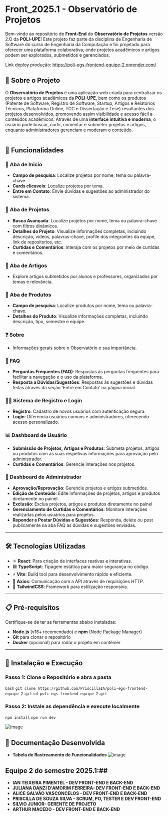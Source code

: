 # **Front_2025.1 - Observatório de Projetos**

Bem-vindo ao repositório de **Front-End** do **Observatório de Projetos** versão 2.O da **POLI-UPE**! Este projeto faz parte da disciplina de Engenharia de Software do curso de Engenharia da Computação e foi projetado para oferecer uma plataforma colaborativa, onde projetos acadêmicos e artigos podem ser explorados, submetidos e gerenciados.

Link deploy produção: https://poli-egs-frontend-equipe-2.onrender.com/

## 🌟 **Sobre o Projeto**

O **Observatório de Projetos** é uma aplicação web criada para centralizar os projetos e artigos acadêmicos da **POLI-UPE**, bem como os produtos (Patente de Software, Registro de Software, Startup, Artigos e Relatórios Técnicos, Plataforma Online, TCC e Dissertação e Tese) resultantes dos projetos desenvolvidos, promovendo assim visibilidade e acesso fácil a conteúdos acadêmicos. Através de uma **interface intuitiva e moderna**, o usuário pode buscar, curtir, comentar e submeter projetos e artigos, enquanto administradores gerenciam e moderam o conteúdo.

---

## 🚀 **Funcionalidades**

### 📂 **Aba de Inicio**
- **Campo de pesquisa**: Localize projetos por nome, tema ou palavra-chave.
- **Cards clicaveis**:  Localize projetos por tema.
- **Entre em Contato**: Envie dúvidas e sugestões ao administrador do sistema.

### 📂 **Aba de Projetos**
- **Busca Avançada**: Localize projetos por nome, tema ou palavra-chave com filtros dinâmicos.
- **Detalhes do Projeto**: Visualize informações completas, incluindo descrição, vídeos, palavras-chave, profile dos integrantes da equipe, link de repositorios, etc.
- **Curtidas e Comentários**: Interaja com os projetos por meio de curtidas e comentários.

### 📂 **Aba de Artigos**
- Explore artigos submetidos por alunos e professores, organizados por temas e relevância.

### 📂 **Aba de Produtos**
- **Campo de pesquisa**: Localize produtos por nome, tema ou palavra-chave.
- **Detalhes do Produto**: Visualize informações completas, incluindo descrição, tipo, semestre e equipe.

### ❓ **Sobre**
- Informações gerais sobre o Observatório e sua importância.

### 📑 **FAQ**
- **Perguntas Frequentes (FAQ)**: Respostas às perguntas frequentes para facilitar a navegação e o uso da plataforma.
- **Resposta a Dúvidas/Sugestões**: Respostas às sugestões e dúvidas feitas através da seção 'Entre em Contato' na página inicial.

### 🧑‍💻 **Sistema de Registro e Login**
- **Registro**: Cadastro de novos usuários com autenticação segura.
- **Login**: Diferencia usuários comuns e administradores, oferecendo acesso personalizado.

### 📊 **Dashboard de Usuário**
- **Submissão de Projetos, Artigos e Produtos**: Submeta projetos, artigos ou produtos com as suas respetivas informações para aprovação pelo administrador.
- **Curtidas e Comentários**: Gerencie interações nos projetos.

### 🔧 **Dashboard de Administrador**
- **Aprovação/Reprovação**: Gerencie projetos e artigos submetidos.
- **Edição de Conteúdo**: Edite informações de projetos, artigos e produtos diretamente no painel.
- **Exclusão**: Exclua projetos, artigos e produtos diretamente no painel
- **Gerenciamento de Curtidas e Comentários**: Monitore interações realizadas pelos usuários para projetos.
- **Reponder e Postar Dúvidas e Sugestões**: Responda, delete ou post publicamente na aba FAQ as dúvidas e sugestões enviadas.

---

## 🛠 **Tecnologias Utilizadas**

- ⚛️ **React**: Para criação de interfaces reativas e interativas.
- 🟦 **TypeScript**: Tipagem estática para maior segurança no código.
- ⚡ **Vite**: Build tool para desenvolvimento rápido e eficiente.
- 📡 **Axios**: Comunicação com a API através de requisições HTTP.
- 🎨 **TailwindCSS**: Framework para estilização responsiva.

---

## 📋 **Pré-requisitos**

Certifique-se de ter as ferramentas abaixo instaladas:

- **Node.js** (v16+ recomendado) e **npm** (Node Package Manager)
- **Git** para clonar o repositório
- **Docker** (opcional) para rodar o projeto em contêiner

---

## 🔧 **Instalação e Execução**

### Passo 1: Clone o Repositório e abra a pasta
```bash```
```git clone https://github.com/PriscillaIA/poli-egs-frontend-equipe-2.git```
```cd poli-egs-frontend-equipe-2.git```
### Passo 2: Instale as dependência e execute localmente
```npm install```
```npm run dev```

![image](https://github.com/user-attachments/assets/44568fd9-6047-4b84-8a4b-d3f7ed63f996)

## 📑 **Documentação Desenvolvida**

- **Tabela de Rastreamento de Funcionalidades**
  ![image](https://github.com/user-attachments/assets/6062ab5d-879d-45de-9f4f-62ca36cf4b73)


## Equipe 2 do semestre 2025.1:##
- **IAN TEIXEIRA PIMENTEL - DEV FRONT-END E BACK-END**
- **JULIANA DANZI D'AMORIM FERREIRA- DEV FRONT-END E BACK-END**
- **ALICE GALVÃO VASCONCELOS - DEV FRONT-END E BACK-END**
- **PRISCILLA DE SOUZA SILVA - SCRUM, PO, TESTER E DEV FRONT-END**
- **SILVIO JUNIOR- GERENTE DE PROJETO**
- **ARTHUR MACEDO - DEV FRONT-END E BACK-END**
